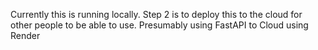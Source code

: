 Currently this is running locally.
Step 2 is to deploy this to the cloud for other people to be able to use. Presumably using FastAPI to Cloud using Render